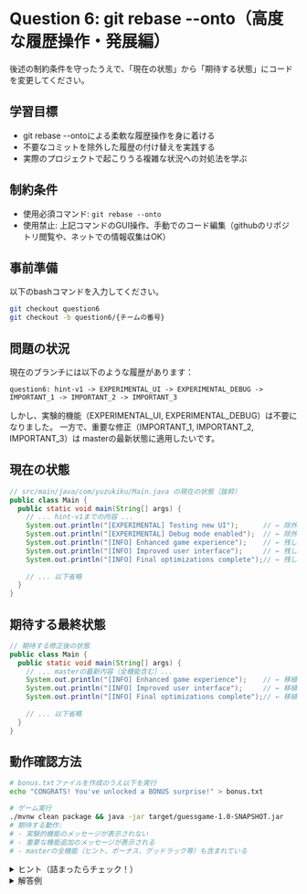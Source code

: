 # Question 6: git rebase --onto（高度な履歴操作・発展編）
後述の制約条件を守ったうえで、「現在の状態」から「期待する状態」にコードを変更してください。

## 学習目標
- git rebase --ontoによる柔軟な履歴操作を身に着ける
- 不要なコミットを除外した履歴の付け替えを実践する
- 実際のプロジェクトで起こりうる複雑な状況への対処法を学ぶ

## 制約条件
- 使用必須コマンド: `git rebase --onto`
- 使用禁止: 上記コマンドのGUI操作、手動でのコード編集（githubのリポジトリ閲覧や、ネットでの情報収集はOK）

## 事前準備
以下のbashコマンドを入力してください。
```bash
git checkout question6
git checkout -b question6/{チームの番号}
```

## 問題の状況
現在のブランチには以下のような履歴があります：
```
question6: hint-v1 -> EXPERIMENTAL_UI -> EXPERIMENTAL_DEBUG -> IMPORTANT_1 -> IMPORTANT_2 -> IMPORTANT_3
```

しかし、実験的機能（EXPERIMENTAL_UI, EXPERIMENTAL_DEBUG）は不要になりました。
一方で、重要な修正（IMPORTANT_1, IMPORTANT_2, IMPORTANT_3）は masterの最新状態に適用したいです。

## 現在の状態

```java
// src/main/java/com/yuzukiku/Main.java の現在の状態（抜粋）
public class Main {
  public static void main(String[] args) {
    // ... hint-v1までの内容 ...
    System.out.println("[EXPERIMENTAL] Testing new UI");      // ← 除外したい
    System.out.println("[EXPERIMENTAL] Debug mode enabled");  // ← 除外したい
    System.out.println("[INFO] Enhanced game experience");    // ← 残したい
    System.out.println("[INFO] Improved user interface");     // ← 残したい  
    System.out.println("[INFO] Final optimizations complete");// ← 残したい
    
    // ... 以下省略
  }
}
```

## 期待する最終状態
```java
// 期待する修正後の状態
public class Main {
  public static void main(String[] args) {
    // ... masterの最新内容（全機能含む）...
    System.out.println("[INFO] Enhanced game experience");    // ← 移植完了
    System.out.println("[INFO] Improved user interface");     // ← 移植完了
    System.out.println("[INFO] Final optimizations complete");// ← 移植完了
    
    // ... 以下省略
  }
}
```

## 動作確認方法
```bash
# bonus.txtファイルを作成のうえ以下を実行
echo "CONGRATS! You've unlocked a BONUS surprise!" > bonus.txt

# ゲーム実行
./mvnw clean package && java -jar target/guessgame-1.0-SNAPSHOT.jar
# 期待する動作:
# - 実験的機能のメッセージが表示されない
# - 重要な機能追加のメッセージが表示される
# - masterの全機能（ヒント、ボーナス、グッドラック等）も含まれている
```

<details>
<summary>ヒント（詰まったらチェック！）</summary>

1. question6/{チームの番号}ブランチに移動のうえ、現在の状況を把握（IntellJの拡張機能を使ってもOK）:
   ```bash
   git log --oneline --all --graph
   ```

2. masterの最新を確認（IntellJの拡張機能を使ってもOK）:
   ```bash
   git log origin/master --oneline
   ```

3. rebase --onto で不要部分を除外（ここはCLIを使う）:
   ```bash
   # コミットハッシュを確認して実行
   git rebase --onto origin/master <EXPERIMENTAL_DEBUGのハッシュ> HEAD
   ```

4. 結果確認

**rebase --onto の構文理解**:
```bash
git rebase --onto <新しいベース> <除外したい範囲の終了> <移植したい範囲の終了>
```

実験的な2つのコミットをスキップして、重要な3つのコミットだけをmasterの上に移植します。

</details>

<details>
<summary>解答例</summary>

```bash
# 実験的コミット部分を除外して、重要コミットだけをmasterに移植
# <EXPERIMENTAL_DEBUGのハッシュ>の部分は実際のハッシュ値に置き換える
git rebase --onto origin/master <EXPERIMENTAL_DEBUGのハッシュ> HEAD

# 例: git rebase --onto origin/master abc1234 HEAD
# abc1234 = EXPERIMENTAL_DEBUG のコミットハッシュ
```

</details>